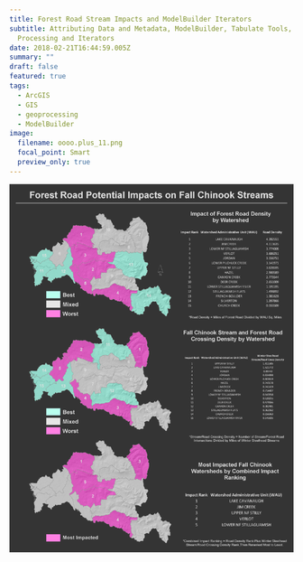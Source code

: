 ```yaml
---
title: Forest Road Stream Impacts and ModelBuilder Iterators
subtitle: Attributing Data and Metadata, ModelBuilder, Tabulate Tools, Batch
  Processing and Iterators
date: 2018-02-21T16:44:59.005Z
summary: ""
draft: false
featured: true
tags:
  - ArcGIS
  - GIS
  - geoprocessing
  - ModelBuilder
image:
  filename: oooo.plus_11.png
  focal_point: Smart
  preview_only: true
---
```

![](elmstrom_lab4_map3.png)